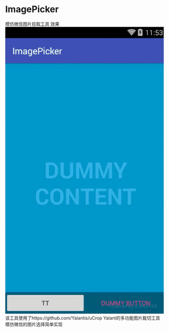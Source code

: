 # ImagePicker
模仿微信图片拾取工具
效果
![image](https://github.com/simpleant/ImagePicker/blob/master/effect.gif)
该工具使用了https://github.com/Yalantis/uCrop
Yalant的多功能图片裁切工具
模仿微信的图片选择简单实现

